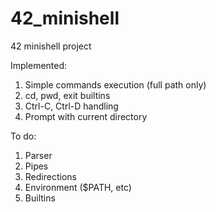 # 42_minishell
42 minishell project

Implemented:
1) Simple commands execution (full path only)
2) cd, pwd, exit builtins
3) Ctrl-C, Ctrl-D handling
4) Prompt with current directory

To do:
1) Parser
2) Pipes
3) Redirections
4) Environment ($PATH, etc)
5) Builtins
